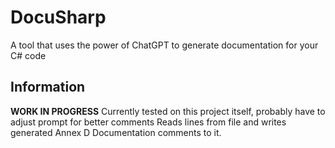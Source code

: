 # DocuSharp
 A tool that uses the power of ChatGPT to generate documentation for your C# code

## Information
**WORK IN PROGRESS**
Currently tested on this project itself, probably have to adjust prompt for better comments
Reads lines from file and writes generated Annex D Documentation comments to it.

